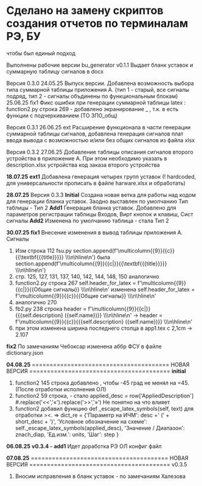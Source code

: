 # Сделано на замену скриптов создания отчетов по терминалам РЭ, БУ
чтобы был единый подход

Выполнены рабочие версии bu_generator v0.1.1 
Выдает бланк уставок и суммарную таблицу сигналов в docx


Версия 0.3.0
24.05.25 Выпуск версии. Добавлена возможность выбора типа суммарной таблицы приложения А. (тип 1 - старый, все сигналы подряд, тип 2 - сигналы объдинены по функциональным блокам)
25.06.25 fix1 Фикс ошибки при генерации суммарной таблицы latex : function2.py строка 269 - добавлено экранирование _ , т.к. в есть функции с подчеркиванием (ТО ЗПО_общ)

Версия 0.3.1
26.06.25 ext Расширение функционала в части генерации суммарной таблицы сигналов, добавлена генерация сигналов плат ввода вывода с возможностью и/или без общих сигналов из файла xlsx

Версия 0.3.2
27.06.25 Добавление таблицы описания сигналов второго устройства в приложение А. При этом необходимо указать в description.xlsx устройства код заказа второго устройства

**18.07.25**
**ext1** Добавлена генерация четырех групп уставок (! hardcoded, для универсальности прописать в файле harware.xlsx и обработать)

**28.07.25**
Версия 0.3.3
**Initial** Создана новая ветка для работы над кодом для генерации бланка уставок. Заодно выставлен по умолчанию Тип таблицы - Тип 2
**Add1** Генерация бланка уставок. Добавлено для параметров регистрации таблицы Входов, Вирт кнопок и клавиш, Сист сигналы
**Add2** Изменена по умолчанию таблица - стала Тип 2

**30.07.25**
**fix1** Внесение изменения в вывод таблицы приложения А. Сигналы
1) Изм строка 112 fsu.py        section.append(f'\\multicolumn{{9}}{{c}}{{\\textbf{{{title}}}}} \\\\\n\\hline\n') была section.append(f'\\multicolumn{{9}}{{c|}}{{\\textbf{{{title}}}}} \\\\\n\\hline\n')
2) стр. 125, 127, 131, 137, 140, 142, 144, 148, 150 аналогично
3) function2.py строка 267 self.header_for_latex = f'\\multicolumn{{9}}{{c|}}{{Общие сигналы}} \\\\\n\\hline\n' изменена self.header_for_latex = f'\\multicolumn{{9}}{{c}}{{Общие сигналы}} \\\\\n\\hline\n'
4) аналогично 270
5) fb2.py 238 строка             header = f'\\multicolumn{{9}}{{c|}}{{{self.description} ({self.name})}} \\\\\n\\hline\n' ->    header = f'\\multicolumn{{9}}{{c}}{{{self.description} ({self.name})}} \\\\\n\\hline\n'
6) при этом изменена ширина последнего столца в app1.tex c 2,1cm -> 2.107

**fix2** 
По замечаниям Чебоксар изменена аббр ФСУ в файле dictionary.json

**04.08.25**
======================================= НОВАЯ ВЕРСИЯ ========================================
**initial**
1) function2 145 строка добавлено , чтобы -45 град не менял на =45. (После отработки исполнения ОЛ)
2) function2 59 строка, -  стало applied_desc = row['AppliedDescription'] #.replace('<<','«').replace('>>','»') Не понятно на что влияет
3) function2  добавил функцию def _escape_latex_symbols(self, text) для отработки ><. =>             dict_re = {'Параметр на ИЧМ': desc +' (' + short_desc + ')', 'Условное обозначение на схеме': self._escape_latex_symbols(applied_desc), 'Значение / Диапазон': znach_diap, 'Ед.изм.': units, 'Шаг': step }

**06.08.25**
**v0.3.4 - add1** Идет доработка РЭ ОЛ конфиг файл

**07.08.25**
======================================= НОВАЯ ВЕРСИЯ ========================================
v0.3.5
1) Вносим исправления в бланк уставок - по замечаниям Халезова
